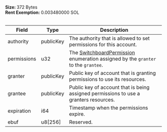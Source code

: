 <b>Size: </b>372 Bytes<br /><b>Rent Exemption: </b>0.003480000 SOL<br /><br />

| Field       | Type      | Description                                                                                                           |
| ----------- | --------- | --------------------------------------------------------------------------------------------------------------------- |
| authority   | publicKey | The authority that is allowed to set permissions for this account.                                                    |
| permissions | u32       | The [SwitchboardPermission](/idl/types/SwitchboardPermission) enumeration assigned by the `granter` to the `grantee`. |
| granter     | publicKey | Public key of account that is granting permissions to use its resources.                                              |
| grantee     | publicKey | Public key of account that is being assigned permissions to use a granters resources.                                 |
| expiration  | i64       | Timestamp when the permissions expire.                                                                                |
| ebuf        | u8[256]   | Reserved.                                                                                                             |
